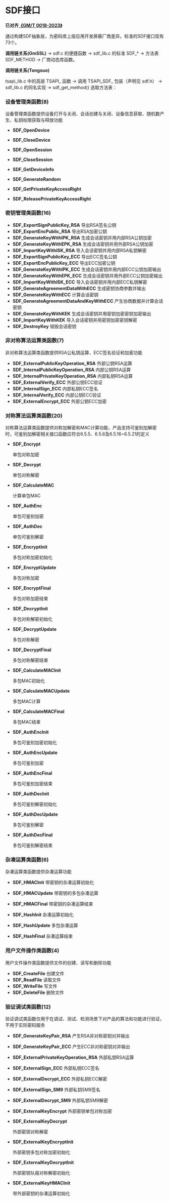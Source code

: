 # SDF接口

**已对齐[《GM/T 0018-2023》]([gmbz.org.cn/main/viewfile/20240628173907475462.html](http://www.gmbz.org.cn/main/viewfile/20240628173907475462.html))**

通过构建SDF抽象层，为密码库上层应用开发屏蔽厂商差异。标准的SDF接口现有73个。

**调用链关系(GmSSL)**
→ sdf.c 的便捷函数 
→ sdf_lib.c 的标准 SDF_* 
→ 方法表 SDF_METHOD 
→ 厂商动态库函数。

**调用链关系(Tongsuo)**

tsapi_lib.c 中的高层 TSAPI_ 函数
→ 调用 TSAPI_SDF_ 包装（声明见 sdf.h）
→ sdf_lib.c 的同名实现
→ sdf_get_method() 选取方法表：


### 设备管理类函数(8)
设备管理类函数提供设备打开与关闭、会话创建与关闭、设备信息获取、随机数产生、私钥权限获取与释放功能
- **SDF_OpenDevice**
	
- **SDF_CloseDevice**
	
- **SDF_OpenSession**
	
- **SDF_CloseSession**
	
- **SDF_GetDeviceInfo**
	
- **SDF_GenerateRandom**
	
- **SDF_GetPrivateKeyAccessRight**
	
- **SDF_ReleasePrivateKeyAccessRight**
### 密钥管理类函数(16)

- **SDF_ExportSignPublicKey_RSA**
导出RSA签名公钥
- **SDF_ExportEncPublic_RSA**
导出RSA加密公钥
- **SDF_GenerateKeyWithIPK_RSA**
生成会话密钥并用内部RSA公钥加密
- **SDF_GenerateKeyWithEPK_RSA**
生成会话密钥并用外部RSA公钥加密
- **SDF_ImportKeyWithISK_RSA**
导入会话密钥并用内部RSA私钥解密
- **SDF_ExportSignPublicKey_ECC**
导出ECC签名公钥
- **SDF_ExportEncPublicKey_ECC**
导出ECC加密公钥
- **SDF_GenerateKeyWithIPK_ECC**
生成会话密钥并用内部ECC公钥加密输出
- **SDF_GenerateKeyWithEPK_ECC**
生成会话密钥并用外部ECC公钥加密输出
- **SDF_ImportKeyWithISK_ECC**
导入会话密钥并用内部ECC私钥解密
- **SDF_GenerateAgreementDataWithECC**
生成密钥协商参数并输出
- **SDF_GenerateKeyWithECC**
计算会话密钥
- **SDF_GenerateAgreementDataAndKeyWithECC**
产生协商数据并计算会话密钥
- **SDF_GenerateKeyWithKEK**
生成会话密钥并用密钥加密密钥加密输出
- **SDF_ImportKeyWithKEK**
导入会话密钥并用密钥加密密钥解密
- **SDF_DestroyKey**
销毁会话密钥





### 非对称算法运算类函数(7)
非对称算法运算类函数提供RSA公私钥运算、ECC签名验证和加密功能

- **SDF_ExternalPublicKeyOperation_RSA**
  外部公钥RSA运算
- **SDF_InternalPublicKeyOperation_RSA**
  内部公钥RSA运算
- **SDF_InternalPrivateKeyOperation_RSA**
  内部私钥RSA运算
- **SDF_ExternalVerify_ECC**
  外部公钥ECC验证
- **SDF_InternalSign_ECC**
  内部私钥ECC签名
- **SDF_InternalVerify_ECC**
  内部公钥ECC验证
- **SDF_ExternalEncrypt_ECC**
  外部公钥ECC加密

### 对称算法运算类函数(20)
对称算法运算类函数提供对称加解密和MAC计算功能，产品支持可鉴别加解密时，可鉴别加解密相关接口函数应符合6.5.5、6.5.6及6.5.16~6.5.21的定义

- **SDF_Encrypt**

  单包对称加密

- **SDF_Decrypt**

  单包对称解密

- **SDF_CalculateMAC**

  计算单包MAC

- **SDF_AuthEnc**

  单包可鉴别加密

- **SDF_AuthDec**

  单包可鉴别解密

- **SDF_EncryptInit**

  多包对称加密初始化

- **SDF_EncryptUpdate**

  多包对称加密

- **SDF_EncryptFinal**

  多包对称加密结束

- **SDF_DncryptInit**

  多包对称解密初始化

- **SDF_DecryptUpdate**

  多包对称解密

- **SDF_DecryptFinal**

  多包对称解密结束

- **SDF_CalculateMACInit**

  多包MAC初始化

- **SDF_CalculateMACUpdate**

  多包MAC计算

- **SDF_CalculateMACFinal**

  多包MAC结束

- **SDF_AuthEncInit**

  多包可鉴别加密初始化

- **SDF_AuthEncUpdate**

  多包可鉴别加密

- **SDF_AuthEncFinal**

  多包可鉴别加密结束

- **SDF_AuthDecInit**

  多包可鉴别解密初始化

- **SDF_AuthDecUpdate**

  多包可鉴别解密

- **SDF_AuthDecFinal**

  多包可鉴别解密结束

  

### 杂凑运算类函数(6)
  杂凑运算类函数提供杂凑运算功能

- **SDF_HMACInit**
带密钥的杂凑运算初始化

- **SDF_HMACUpdate**
带密钥的多包杂凑运算

- **SDF_HMACFinal**
带密钥的杂凑运算结束

- **SDF_HashInit**
杂凑运算初始化

- **SDF_HashUpdate**
多包杂凑运算

- **SDF_HashFinal**
杂凑运算结束

  

### 用户文件操作类函数(4)
  用户文件操作类函数提供文件的创建、读写和删除功能

- **SDF_CreateFile**
创建文件
- **SDF_ReadFile**
读取文件
- **SDF_WriteFile**
写文件
- **SDF_DeleteFile**
删除文件

### 验证调试类函数(12)
  验证调试类函数仅用于在调试、测试、检测场景下对产品的算法和功能进行验证，不用于实际密码服务

- **SDF_GenerateKeyPair_RSA**
产生RSA非对称密钥对并输出
- **SDF_GenerateKeyPair_ECC**
产生ECC非对称密钥对并输出	
- **SDF_ExternalPrivateKeyOperation_RSA**
外部私钥RSA运算
- **SDF_ExternalSign_ECC**
外部私钥ECC签名
- **SDF_ExternalDecrypt_ECC**
外部私钥ECC解密
- **SDF_ExternalSign_SM9**
外部私钥SM9签名
- **SDF_ExternalDecrypt_SM9**
外部私钥SM9解密
- **SDF_ExternalKeyEncrypt**
外部密钥单包对称加密

- **SDF_ExternalKeyDecrypt**

   外部密钥对称解密

- **SDF_ExternalKeyEncryptInit**

  外部密钥多包对称加密初始化

- **SDF_ExternalKeyDecryptInit**

  外部密钥队报对称解密初始化

- **SDF_ExternalKeyHMACInit**

  带外部密钥的杂凑运算初始化